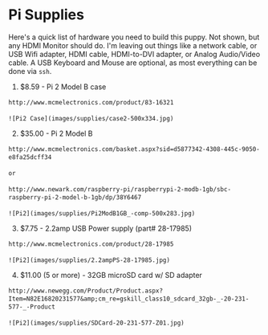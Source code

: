 Pi Supplies
===========

Here's a quick list of hardware you need to build this puppy. Not shown, but any HDMI Monitor should do. I'm leaving
out things like a network cable, or USB Wifi adapter, HDMI cable, HDMI-to-DVI adapter, or Analog Audio/Video cable.
A USB Keyboard and Mouse are optional, as most everything can be done via `ssh`.

  1. $8.59 - Pi 2 Model B case
  
    http://www.mcmelectronics.com/product/83-16321
    
    ![Pi2 Case](images/supplies/case2-500x334.jpg)

  2. $35.00 - Pi 2 Model B
  
    http://www.mcmelectronics.com/basket.aspx?sid=d5877342-4308-445c-9050-e8fa25dcff34
    
    or
    
    http://www.newark.com/raspberry-pi/raspberrypi-2-modb-1gb/sbc-raspberry-pi-2-model-b-1gb/dp/38Y6467
  
    ![Pi2](images/supplies/Pi2ModB1GB_-comp-500x283.jpg)

  3. $7.75 - 2.2amp USB Power supply (part# 28-17985)
  
    http://www.mcmelectronics.com/product/28-17985
  
    ![Pi2](images/supplies/2.2ampPS-28-17985.jpg)

  4. $11.00 (5 or more) - 32GB microSD card w/ SD adapter
  
    http://www.newegg.com/Product/Product.aspx?Item=N82E16820231577&amp;cm_re=gskill_class10_sdcard_32gb-_-20-231-577-_-Product

    ![Pi2](images/supplies/SDCard-20-231-577-Z01.jpg)
